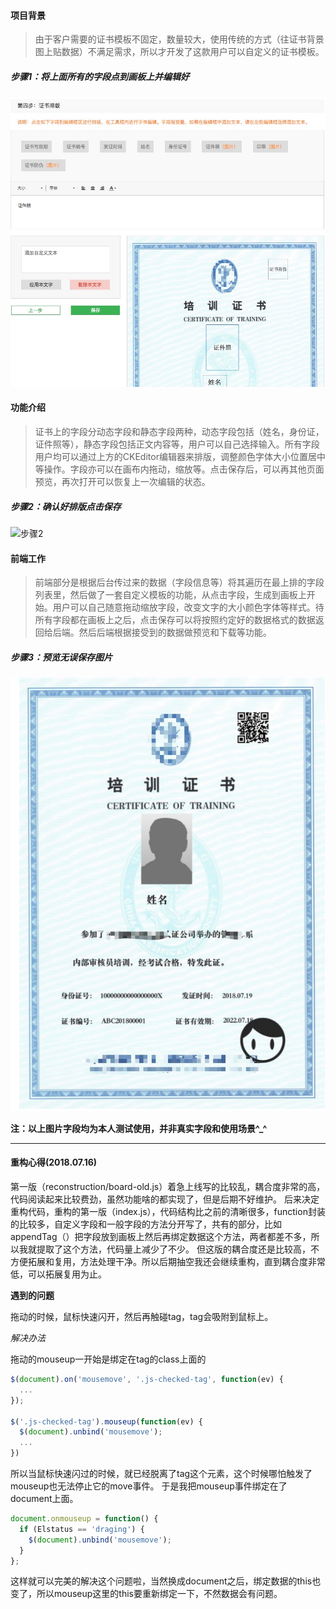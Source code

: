 #### 项目背景

> 由于客户需要的证书模板不固定，数量较大，使用传统的方式（往证书背景图上贴数据）不满足需求，所以才开发了这款用户可以自定义的证书模板。


##### 步骤1：将上面所有的字段点到画板上并编辑好

![步骤1](image/step1.png)

#### 功能介绍

> 证书上的字段分动态字段和静态字段两种，动态字段包括（姓名，身份证，证件照等），静态字段包括正文内容等，用户可以自己选择输入。所有字段用户均可以通过上方的CKEditor编辑器来排版，调整颜色字体大小位置居中等操作。字段亦可以在画布内拖动，缩放等。点击保存后，可以再其他页面预览，再次打开可以恢复上一次编辑的状态。


##### 步骤2：确认好排版点击保存

![步骤2](image/step2.png)

#### 前端工作

> 前端部分是根据后台传过来的数据（字段信息等）将其遍历在最上排的字段列表里，然后做了一套自定义模板的功能，从点击字段，生成到画板上开始。用户可以自己随意拖动缩放字段，改变文字的大小颜色字体等样式。待所有字段都在画板上之后，点击保存可以将按照约定好的数据格式的数据返回给后端。然后后端根据接受到的数据做预览和下载等功能。

##### 步骤3：预览无误保存图片

![步骤3](image/step3.png)


**注：以上图片字段均为本人测试使用，并非真实字段和使用场景^_^**


-------

#### 重构心得(2018.07.16)

第一版（reconstruction/board-old.js）着急上线写的比较乱，耦合度非常的高，代码阅读起来比较费劲，虽然功能啥的都实现了，但是后期不好维护。
后来决定重构代码，重构的第一版（index.js），代码结构比之前的清晰很多，function封装的比较多，自定义字段和一般字段的方法分开写了，共有的部分，比如appendTag（）把字段放到画板上然后再绑定数据这个方法，两者都差不多，所以我就提取了这个方法，代码量上减少了不少。
但这版的耦合度还是比较高，不方便拓展和复用，方法处理干净。所以后期抽空我还会继续重构，直到耦合度非常低，可以拓展复用为止。

**遇到的问题**

拖动的时候，鼠标快速闪开，然后再触碰tag，tag会吸附到鼠标上。

*解决办法*

拖动的mouseup一开始是绑定在tag的class上面的

```js
$(document).on('mousemove', '.js-checked-tag', function(ev) {
  ...
});

$('.js-checked-tag').mouseup(function(ev) {
  $(document).unbind('mousemove');
  ...
})
```
所以当鼠标快速闪过的时候，就已经脱离了tag这个元素，这个时候哪怕触发了mouseup也无法停止它的move事件。
于是我把mouseup事件绑定在了document上面。

```js
document.onmouseup = function() {
  if (Elstatus == 'draging') {
    $(document).unbind('mousemove');
  }
};

```

这样就可以完美的解决这个问题啦，当然换成document之后，绑定数据的this也变了，所以mouseup这里的this要重新绑定一下，不然数据会有问题。



